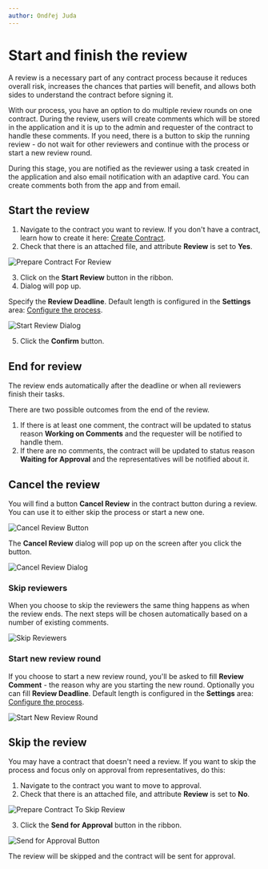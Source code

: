 ```yaml
---
author: Ondřej Juda
---
```


# Start and finish the review

A review is a necessary part of any contract process because it reduces overall risk, increases the chances that parties will benefit, and allows both sides to understand the contract before signing it.

With our process, you have an option to do multiple review rounds on one contract. During the review, users will create comments which will be stored in the application and it is up to the admin and requester of the contract to handle these comments. If you need, there is a button to skip the running review - do not wait for other reviewers and continue with the process or start a new review round.

During this stage, you are notified as the reviewer using a task created in the application and also email notification with an adaptive card. You can create comments both from the app and from email.

## Start the review

1. Navigate to the contract you want to review. If you don't have a contract, learn how to create it here: [Create Contract](/en/user-guide/model-driven-apps/business-process/contract/create-and-edit-contract/).
2. Check that there is an attached file, and attribute **Review** is set to **Yes**.

![Prepare Contract For Review](/.attachments/ModelDrivenAppUserGuide/Contract/start-and-finish-of-review-1.png)

3. Click on the **Start Review** button in the ribbon.
4. Dialog will pop up.

Specify the **Review Deadline**. Default length is configured in the **Settings** area: [Configure the process](/en/customizer-guide/modules/contract/configure-processes/).

![Start Review Dialog](/.attachments/ModelDrivenAppUserGuide/Contract/start-and-finish-of-review-2.png)

5. Click the **Confirm** button.

## End for review

The review ends automatically after the deadline or when all reviewers finish their tasks.

There are two possible outcomes from the end of the review.
1. If there is at least one comment, the contract will be updated to status reason **Working on Comments** and the requester will be notified to handle them.
2. If there are no comments, the contract will be updated to status reason **Waiting for Approval** and the representatives will be notified about it.

## Cancel the review

You will find a button **Cancel Review** in the contract button during a review. You can use it to either skip the process or start a new one.

![Cancel Review Button](/.attachments/ModelDrivenAppUserGuide/Contract/start-and-finish-of-review-3.png)

The **Cancel Review** dialog will pop up on the screen after you click the button.

![Cancel Review Dialog](/.attachments/ModelDrivenAppUserGuide/Contract/start-and-finish-of-review-4.png)

### Skip reviewers

When you choose to skip the reviewers the same thing happens as when the review ends. The next steps will be chosen automatically based on a number of existing comments.

![Skip Reviewers](/.attachments/ModelDrivenAppUserGuide/Contract/start-and-finish-of-review-5.png)

### Start new review round

If you choose to start a new review round, you'll be asked to fill **Review Comment** - the reason why are you starting the new round. Optionally you can fill **Review Deadline**. Default length is configured in the **Settings** area: [Configure the process](/en/customizer-guide/modules/contract/configure-processes/).

![Start New Review Round](/.attachments/ModelDrivenAppUserGuide/Contract/start-and-finish-of-review-6.png)

## Skip the review

You may have a contract that doesn't need a review. If you want to skip the process and focus only on approval from representatives, do this:

1. Navigate to the contract you want to move to approval.
2. Check that there is an attached file, and attribute **Review** is set to **No**.

![Prepare Contract To Skip Review](/.attachments/ModelDrivenAppUserGuide/Contract/start-and-finish-of-review-7.png)

3. Click the **Send for Approval** button in the ribbon.

![Send for Approval Button](/.attachments/ModelDrivenAppUserGuide/Contract/start-and-finish-of-review-8.png)

The review will be skipped and the contract will be sent for approval.

